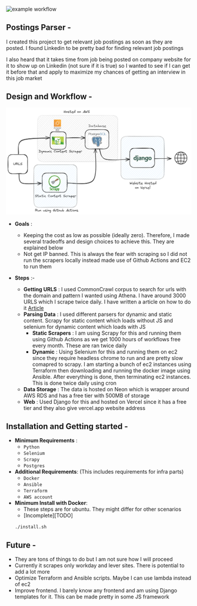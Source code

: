 ![example workflow](https://github.com/jetale/postings_parser/actions/workflows/main.yml/badge.svg)
## Postings Parser -
 I created this project to get relevant job postings as soon as they are posted. I found Linkedin to be pretty bad for finding relevant job postings

 I also heard that it takes time from job being posted on company website for it to show up on Linkedin (not sure if it is true) so I wanted to see if I can get it before that and apply to maximize my chances of getting an interview in this job market


## Design and Workflow -
 ![Design diagram](assets/diagram_updated.png)
 - **Goals** :
	- Keeping the cost as low as possible (ideally zero). Therefore, I made several tradeoffs and design choices to achieve this. They are explained below
	- Not get IP banned. This is always the fear with scraping so I did not run the scrapers locally instead made use of Github Actions and EC2 to run them

 - **Steps** :-
	- **Getting URLS** : I used CommonCrawl corpus to search for urls with the domain and pattern I wanted using Athena. I have around 3000 URLS which I scrape twice daily. I have written a article on how to do it [Article](https://medium.com/@vtbs55596/how-to-query-common-crawl-data-using-amazon-athena-416ad13e54f8)
	- **Parsing Data** : I used different parsers for dynamic and static content. Scrapy for static content which loads without JS and selenium for dynamic content which loads with JS
		- **Static Scrapers** : I am using Scrapy for this and running them using Github Actions as we get 1000 hours of workflows free every month. These are ran twice daily
		- **Dynamic** : Using Selenium for this and running them on ec2 since they require headless chrome to run and are pretty slow comapred to scrapy. I am starting a bunch of ec2 instances using Terraform then downloading and running the docker image using Ansible. After everything is done, then terminating ec2 instances. This is done twice daily using cron
	- **Data Storage** : The data is hosted on Neon which is wrapper around AWS RDS and has a free tier with 500MB of storage
	- **Web** : Used Django for this and hosted on Vercel since it has a free tier and they also give vercel.app website address


## Installation and Getting started -
 - **Minimum Requirements** :
	- `Python`
	- `Selenium`
	- `Scrapy`
	- `Postgres`
 - **Additional Requirements**: (This includes requirements for infra parts)
	- `Docker`
	- `Ansible`
	- `Terraform`
	- `AWS account`
 - **Minimum Install with Docker**:
	- These steps are for ubuntu. They might differ for other scenarios
	- [Incomplete][TODO]
 	```
	./install.sh

 	```


## Future -
 - They are tons of things to do but I am not sure how I will proceed
 - Currently it scrapes only workday and lever sites. There is potential to add a lot more
 - Optimize Terraform and Ansible scripts. Maybe I can use lambda instead of ec2
 - Improve frontend. I barely know any frontend and am using Django templates for it. This can be made pretty in some JS framework

